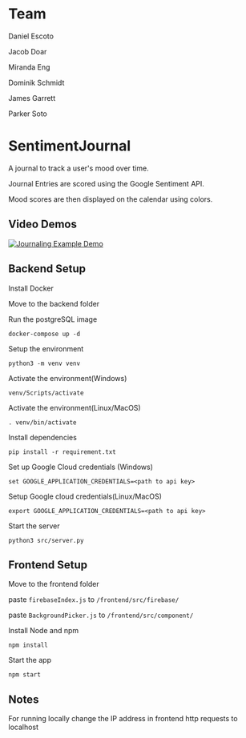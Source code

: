 # Team

Daniel Escoto

Jacob Doar

Miranda Eng

Dominik Schmidt

James Garrett

Parker Soto

# SentimentJournal

A journal to track a user's mood over time.

Journal Entries are scored using the Google Sentiment API.

Mood scores are then displayed on the calendar using colors.

## Video Demos  
[![Journaling Example Demo](https://img.youtube.com/vi/bNHp4SGcRhk/0.jpg)](https://youtu.be/bNHp4SGcRhk)  

## Backend Setup

Install Docker

Move to the backend folder

Run the postgreSQL image

```
docker-compose up -d
```

Setup the environment

```
python3 -m venv venv
```

Activate the environment(Windows)

```
venv/Scripts/activate
```

Activate the environment(Linux/MacOS)

```
. venv/bin/activate
```

Install dependencies

```
pip install -r requirement.txt
```

Set up Google Cloud credentials (Windows)

```
set GOOGLE_APPLICATION_CREDENTIALS=<path to api key>
```

Setup Google cloud credentials(Linux/MacOS)

```
export GOOGLE_APPLICATION_CREDENTIALS=<path to api key>
```

Start the server

```
python3 src/server.py
```

## Frontend Setup

Move to the frontend folder

paste `firebaseIndex.js` to `/frontend/src/firebase/`

paste `BackgroundPicker.js` to `/frontend/src/component/`

Install Node and npm

```
npm install
```

Start the app

```
npm start
```

## Notes

For running locally change the IP address in frontend http requests to localhost
